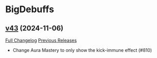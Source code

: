 # BigDebuffs

## [v43](https://github.com/jordonwow/bigdebuffs/tree/v43) (2024-11-06)
[Full Changelog](https://github.com/jordonwow/bigdebuffs/compare/v42...v43) [Previous Releases](https://github.com/jordonwow/bigdebuffs/releases)

- Change Aura Mastery to only show the kick-immune effect (#810)  
